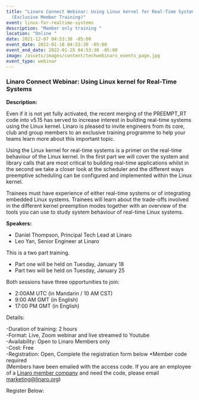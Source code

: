```yaml
---
title: "Linaro Connect Webinar: Using Linux kernel for Real-Time Systems
  (Exclusive Member Training)"
event: linux-for-realtime-systems
description: "Member only training "
location: "Online "
date: 2021-12-07 04:53:30 -05:00
event_date: 2022-01-18 04:53:30 -05:00
event_end_date: 2022-01-25 04:53:30 -05:00
image: /assets/images/content/techwebinars_events_page.jpg
event_type: webinar
---
```

### Linaro Connect Webinar: Using Linux kernel for Real-Time Systems

**Description:**

Even if it is not yet fully activated, the recent merging of the PREEMPT_RT code into v5.15 has served to increase interest in building real-time systems using the Linux kernel. Linaro is pleased to invite engineers from its core, club and group members to an exclusive training programme to help your teams learn more about this important topic.

Using the Linux kernel for real-time systems is a primer on the real-time behaviour of the Linux kernel. In the first part we will cover the system and library calls that are most critical to building real-time applications whilst in the second we take a closer look at the scheduler and the different ways preemptive scheduling can be configured and implemented within the Linux kernel.

Trainees must have experience of either real-time systems or of integrating embedded Linux systems. Trainees will learn about the trade-offs involved in the different kernel preemption modes together with an overview of the tools you can use to study system behaviour of real-time Linux systems.

**Speakers:** 

* Daniel Thompson, Principal Tech Lead at Linaro
* Leo Yan, Senior Engineer at Linaro 

This is a two part training. 

* Part one will be held on Tuesday, January 18
* Part two will be held on Tuesday, January 25

Both sessions have three opportunities to join:

* 2:00AM UTC (in Mandarin / 10 AM CST) 
* 9:00 AM GMT (in English)
* 17:00 PM GMT (in English) 

Details:

\-Duration of training: 2 hours \
-Format: Live, Zoom webinar and live streamed to Youtube \
-Availability: Open to Linaro Members only \
-Cost: Free\
-Registration: Open, Complete the registration form below *Member code required \
(Members have been emailed with the access code. If you are an employee of a [Linaro member company](https://www.linaro.org/membership/) and need the code, please email marketing@linaro.org)

Register Below: 

<div class="cognito">
<script src="https://www.cognitoforms.com/s/KvRQmIn2dku6k6gGP711jw"></script>
<script>Cognito.load("forms", { id: "22" });</script>
</div>